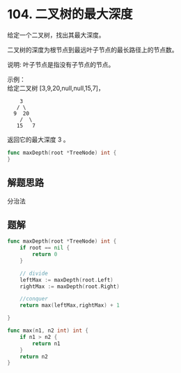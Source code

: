 # 104. 二叉树的最大深度
给定一个二叉树，找出其最大深度。  

二叉树的深度为根节点到最远叶子节点的最长路径上的节点数。  

说明: 叶子节点是指没有子节点的节点。  

示例：  
给定二叉树 [3,9,20,null,null,15,7]，
```
    3
   / \
  9  20
    /  \
   15   7
```
返回它的最大深度 3 。

```go
func maxDepth(root *TreeNode) int {
}
```

## 解题思路
分治法

## 题解

```go
func maxDepth(root *TreeNode) int {
    if root == nil {
        return 0
    }

    // divide
    leftMax := maxDepth(root.Left)
    rightMax := maxDepth(root.Right)

    //conquer    
    return max(leftMax,rightMax) + 1

}

func max(n1, n2 int) int {
    if n1 > n2 {
        return n1
    }
    return n2
}

```
